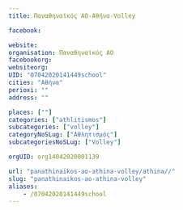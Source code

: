 ```yaml
---
title: Παναθηναϊκός ΑΟ-Αθήνα-Volley

facebook:

website:
organisation: Παναθηναϊκός ΑΟ
facebookorg:
websiteorg:
UID: "07042020141449school"
cities: "Αθήνα"
perioxi: ""
address: ""

places: [""]
categories: ["athlitismos"]
subcategories: ["volley"]
categoryNoSLug: ["Αθλητισμός"]
subcategoriesNoSLug: ["Volley"]

orgUID: org14042020001139

url: "panathinaikos-ao-athina-volley/athina//"
slug: "panathinaikos-ao-athina-volley"
aliases:
    - /07042020141449school
---
```





